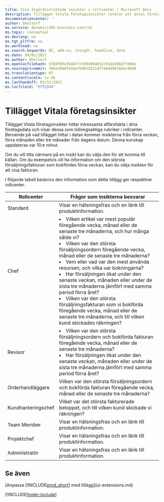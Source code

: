 ```yaml
---
title: Visa åtgärdsinriktade insikter i rollcenter | Microsoft Docs
description: Tillägget Vitala företagsinsikter roterar ett antal företagsinsikter om rollcenter.
documentationcenter: ''
author: bholtorf
ms.service: dynamics365-business-central
ms.topic: conceptual
ms.devlang: na
ms.tgt_pltfrm: na
ms.workload: na
ms.search.keywords: BI, add-in, insight, headline, data
ms.date: 04/01/2021
ms.author: bholtorf
ms.openlocfilehash: 5358f85e3b467fc930d99a652c91bd266d7fd9be
ms.sourcegitcommit: 766e2840fd16efb901d211d7fa64d96766ac99d9
ms.translationtype: HT
ms.contentlocale: sv-SE
ms.lasthandoff: 03/31/2021
ms.locfileid: "5772334"
---
```

# <a name="the-essential-business-insights-extension"></a>Tillägget Vitala företagsinsikter
Tillägget Vitala företagsinsikter hittar intressanta affärsfakta i dina företagsdata och visar dessa som tidningsaktiga rubriker i rollcenter. Beroende på vad tillägget hittar i datan kommer insikterna från förra veckan, förra månaden eller tre månader från dagens datum. Denna kunskap uppdateras var 10:e minut.  

Om du vill titta närmare på en insikt kan du välja den för att komma till källan. Om du exempelvis vill ha information om den största försäljningsfakturan som bokfördes förra veckan, kan du välja insikten för att visa fakturan.

I följande tabell beskrivs den information som detta tillägg ger respektive rollcenter.

|Rollcenter|Frågor som insikterna besvarar|
|----|-----|
|Standard|Visar en hälsningsfras och en länk till produktinformation.|
|Chef|<li> Vilken artikel var mest populär föregående vecka, månad eller de senaste tre månaderna, och hur många sålde vi?<br><li> Vilken var den största försäljningsordern föregående vecka, månad eller de senaste tre månaderna?<br><li> Vem eller vad var den mest använda resursen, och vilka var bokningarna?<br><li> Har försäljningen ökat under den senaste veckan, månaden eller under de sista tre månaderna jämfört med samma period förra året?<br><li> Vilken var den största försäljningsfakturan som vi bokförda föregående vecka, månad eller de senaste tre månaderna, och till vilken kund skickades räkningen?</li> |
|Revisor|<li> Vilken var den största försäljningsordern och bokförda fakturan föregående vecka, månad eller de senaste tre månaderna?<br><li> Har försäljningen ökat under den senaste veckan, månaden eller under de sista tre månaderna jämfört med samma period förra året? |
|Orderhandläggare| Vilken var den största försäljningsordern och bokförda fakturan föregående vecka, månad eller de senaste tre månaderna?|
|Kundhanteringschef| Vilket var det största fakturerade beloppet, och till vilken kund skickade vi räkningen?|
|Team Member| Visar en hälsningsfras och en länk till produktinformation.|
|Projektchef| Visar en hälsningsfras och en länk till produktinformation.|
|Administratör| Visar en hälsningsfras och en länk till produktinformation.|

## <a name="see-also"></a>Se även
[Anpassa [!INCLUDE[prod_short](includes/prod_short.md)] med tillägg](ui-extensions.md)


[!INCLUDE[footer-include](includes/footer-banner.md)]